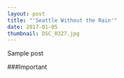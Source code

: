 ```yaml
---
layout: post
title: "'Seattle Without the Rain'"
date: 2017-01-05
thumbnail: DSC_0327.jpg
---
```


Sample post

###Important